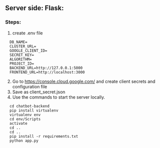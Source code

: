 ## Server side: Flask:
### Steps:
1. create .env file 
  ```
    DB_NAME=
    CLUSTER_URL=
    GOOGLE_CLIENT_ID=
    SECRET_KEY=
    ALGORITHM=
    PROJECT_ID=
    BACKEND_URL=http://127.0.0.1:5000
    FRONTEND_URL=http://localhost:3000
  ```
2. Go to https://console.cloud.google.com/ and create client secrets and configuration file
3. Save as client_secret.json
4. Use the commands to start the server locally.
  ```
    cd chatbot-backend
    pip install virtualenv
    virtualenv env
    cd env/Scripts
    activate
    cd ..
    cd ..
    pip install -r requirements.txt
    python app.py
  ```
